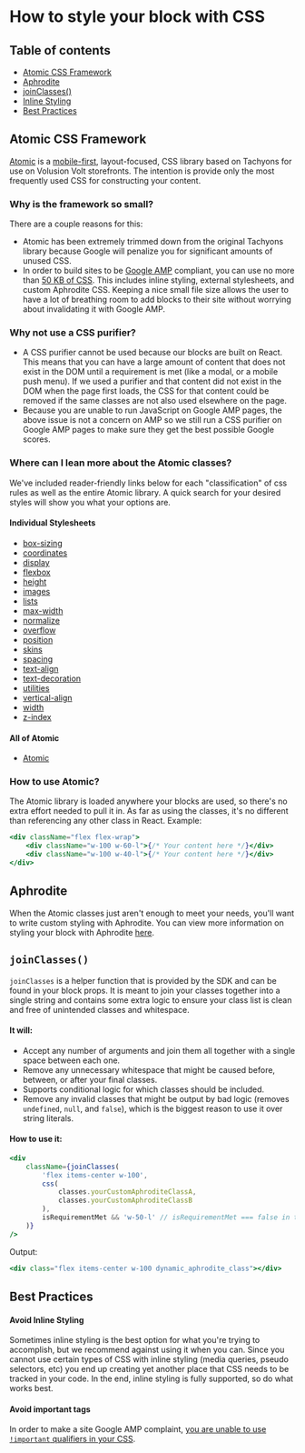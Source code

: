 # How to style your block with CSS

## Table of contents

-   [Atomic CSS Framework](#atomic-css-framework)
-   [Aphrodite](#aphrodite)
-   [joinClasses()](#joinclasses)
-   [Inline Styling](#inline-styling)
-   [Best Practices](#best-practices)

## Atomic CSS Framework

[Atomic](https://github.com/volusion/element-atomic-css) is a [mobile-first](https://developer.mozilla.org/en-US/docs/Web/Progressive_web_apps/Responsive/Mobile_first), layout-focused, CSS library based on Tachyons for use on Volusion Volt storefronts. The intention is provide only the most frequently used CSS for constructing your content.

### Why is the framework so small?

There are a couple reasons for this:

-   Atomic has been extremely trimmed down from the original Tachyons library because Google will penalize you for significant amounts of unused CSS.
-   In order to build sites to be [Google AMP](https://developers.google.com/amp) compliant, you can use no more than [50 KB of CSS](https://amp.dev/documentation/guides-and-tutorials/develop/style_and_layout/). This includes inline styling, external stylesheets, and custom Aphrodite CSS. Keeping a nice small file size allows the user to have a lot of breathing room to add blocks to their site without worrying about invalidating it with Google AMP.

### Why not use a CSS purifier?

-   A CSS purifier cannot be used because our blocks are built on React. This means that you can have a large amount of content that does not exist in the DOM until a requirement is met (like a modal, or a mobile push menu). If we used a purifier and that content did not exist in the DOM when the page first loads, the CSS for that content could be removed if the same classes are not also used elsewhere on the page.
-   Because you are unable to run JavaScript on Google AMP pages, the above issue is not a concern on AMP so we still run a CSS purifier on Google AMP pages to make sure they get the best possible Google scores.

### Where can I lean more about the Atomic classes?

We've included reader-friendly links below for each "classification" of css rules as well as the entire Atomic library. A quick search for your desired styles will show you what your options are.

#### Individual Stylesheets

-   [box-sizing](https://github.com/volusion/element-atomic-css/blob/master/dist/styles/box-sizing.css)
-   [coordinates](https://github.com/volusion/element-atomic-css/blob/master/dist/styles/coordinates.css)
-   [display](https://github.com/volusion/element-atomic-css/blob/master/dist/styles/display.css)
-   [flexbox](https://github.com/volusion/element-atomic-css/blob/master/dist/styles/flexbox.css)
-   [height](https://github.com/volusion/element-atomic-css/blob/master/dist/styles/height.css)
-   [images](https://github.com/volusion/element-atomic-css/blob/master/dist/styles/images.css)
-   [lists](https://github.com/volusion/element-atomic-css/blob/master/dist/styles/lists.css)
-   [max-width](https://github.com/volusion/element-atomic-css/blob/master/dist/styles/max-width.css)
-   [normalize](https://github.com/volusion/element-atomic-css/blob/master/dist/styles/normalize.css)
-   [overflow](https://github.com/volusion/element-atomic-css/blob/master/dist/styles/overflow.css)
-   [position](https://github.com/volusion/element-atomic-css/blob/master/dist/styles/position.css)
-   [skins](https://github.com/volusion/element-atomic-css/blob/master/dist/styles/skins.css)
-   [spacing](https://github.com/volusion/element-atomic-css/blob/master/dist/styles/spacing.css)
-   [text-align](https://github.com/volusion/element-atomic-css/blob/master/dist/styles/text-align.css)
-   [text-decoration](https://github.com/volusion/element-atomic-css/blob/master/dist/styles/text-decoration.css)
-   [utilities](https://github.com/volusion/element-atomic-css/blob/master/dist/styles/utilities.css)
-   [vertical-align](https://github.com/volusion/element-atomic-css/blob/master/dist/styles/vertical-align.css)
-   [width](https://github.com/volusion/element-atomic-css/blob/master/dist/styles/width.css)
-   [z-index](https://github.com/volusion/element-atomic-css/blob/master/dist/styles/z-index.css)

#### All of Atomic

-   [Atomic](https://github.com/volusion/element-atomic-css/blob/master/dist/atomic.css)

### How to use Atomic?

The Atomic library is loaded anywhere your blocks are used, so there's no extra effort needed to pull it in. As far as using the classes, it's no different than referencing any other class in React. Example:

```jsx
<div className="flex flex-wrap">
    <div className="w-100 w-60-l">{/* Your content here */}</div>
    <div className="w-100 w-40-l">{/* Your content here */}</div>
</div>
```

## Aphrodite

When the Atomic classes just aren't enough to meet your needs, you'll want to write custom styling with Aphrodite. You can view more information on styling your block with Aphrodite [here](../../how-to/style-a-block-with-aphrodite/README.md).

## `joinClasses()`

`joinClasses` is a helper function that is provided by the SDK and can be found in your block props. It is meant to join your classes together into a single string and contains some extra logic to ensure your class list is clean and free of unintended classes and whitespace.

#### It will:

-   Accept any number of arguments and join them all together with a single space between each one.
-   Remove any unnecessary whitespace that might be caused before, between, or after your final classes.
-   Supports conditional logic for which classes should be included.
-   Remove any invalid classes that might be output by bad logic (removes `undefined`, `null`, and `false`), which is the biggest reason to use it over string literals.

#### How to use it:

```jsx
<div
    className={joinClasses(
        'flex items-center w-100',
        css(
            classes.yourCustomAphroditeClassA,
            classes.yourCustomAphroditeClassB
        ),
        isRequirementMet && 'w-50-l' // isRequirementMet === false in this example
    )}
/>
```

Output:

```jsx
<div class="flex items-center w-100 dynamic_aphrodite_class"></div>
```

## Best Practices

#### Avoid Inline Styling

Sometimes inline styling is the best option for what you're trying to accomplish, but we recommend against using it when you can. Since you cannot use certain types of CSS with inline styling (media queries, pseudo selectors, etc) you end up creating yet another place that CSS needs to be tracked in your code. In the end, inline styling is fully supported, so do what works best.

#### Avoid important tags

In order to make a site Google AMP complaint, [you are unable to use `!important` qualifiers in your CSS](https://amp.dev/documentation/guides-and-tutorials/develop/style_and_layout/style_pages/).
